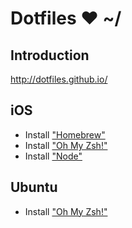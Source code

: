 # Dotfiles ❤ ~/

## Introduction

http://dotfiles.github.io/

## iOS

- Install ["Homebrew"](https://brew.sh/)
- Install ["Oh My Zsh!"](https://ohmyz.sh/)
- Install ["Node"](https://nodejs.org/)

## Ubuntu

- Install ["Oh My Zsh!"](https://ohmyz.sh/)
